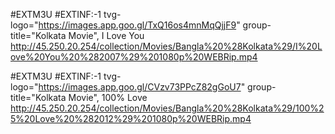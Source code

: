 #EXTM3U
#EXTINF:-1 tvg-logo="https://images.app.goo.gl/TxQ16os4mnMqQjjF9" group-title="Kolkata Movie", I Love You
http://45.250.20.254/collection/Movies/Bangla%20%28Kolkata%29/I%20Love%20You%20%282007%29%201080p%20WEBRip.mp4

#EXTM3U
  #EXTINF:-1 tvg-logo="https://images.app.goo.gl/CVzv73PPcZ82gGoU7" group-title="Kolkata Movie", 100% Love 
http://45.250.20.254/collection/Movies/Bangla%20%28Kolkata%29/100%25%20Love%20%282012%29%201080p%20WEBRip.mp4


